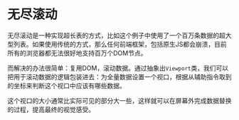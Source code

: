 # 无尽滚动

无尽滚动是一种实现超长表的方式，比如这个例子中使用了一个百万条数据的超大型列表。如果使用传统的方式，那么任何前端框架，包括原生JS都会崩溃，目前所有的浏览器都无法很好地支持百万个DOM节点。

而解决的办法很简单：复用DOM，滚动数据。通过抽象出`Viewport`类，我们可以把用于滚动数据的逻辑包装进去：为全量数据设置一个视口，根据从辅助指令取到的坐标来判断这个视口中应该有哪些数据。

这个视口的大小通常比实际可见的部分大一些，这样就可以在屏幕外完成数据替换的过程，提高最终的视觉感受。
